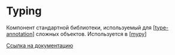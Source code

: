 # Typing

Компонент стандартной библиотеки, используемый для [[type-annotation]] сложных объектов. Используется в [[mypy]]

[Ссылка на документацию](https://docs.python.org/3/library/typing.html#module-typing)


[//begin]: # "Autogenerated link references for markdown compatibility"
[type-annotation]: type-annotation "Анотация типов в python"
[mypy]: mypy "Mypy"
[//end]: # "Autogenerated link references"